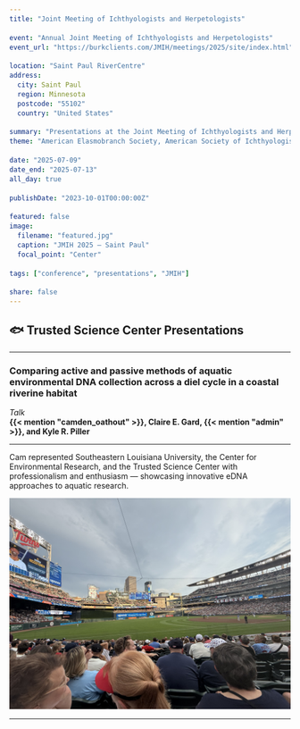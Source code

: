 ```yaml
---
title: "Joint Meeting of Ichthyologists and Herpetologists"

event: "Annual Joint Meeting of Ichthyologists and Herpetologists"
event_url: "https://burkclients.com/JMIH/meetings/2025/site/index.html"

location: "Saint Paul RiverCentre"
address:
  city: Saint Paul
  region: Minnesota
  postcode: "55102"
  country: "United States"

summary: "Presentations at the Joint Meeting of Ichthyologists and Herpetologists"
theme: "American Elasmobranch Society, American Society of Ichthyologists and Herpetologists, Herpetologists' League, Society for the Study of Amphibians and Reptiles"

date: "2025-07-09"
date_end: "2025-07-13"
all_day: true

publishDate: "2023-10-01T00:00:00Z"

featured: false
image:
  filename: "featured.jpg"
  caption: "JMIH 2025 — Saint Paul"
  focal_point: "Center"

tags: ["conference", "presentations", "JMIH"]

share: false
---
```


## 🐟 Trusted Science Center Presentations

---

### **Comparing active and passive methods of aquatic environmental DNA collection across a diel cycle in a coastal riverine habitat**  
*Talk*  
**{{< mention "camden_oathout" >}}, Claire E. Gard, {{< mention "admin" >}}, and Kyle R. Piller**

---

Cam represented Southeastern Louisiana University, the Center for Environmental Research, and the Trusted Science Center with professionalism and enthusiasm — showcasing innovative eDNA approaches to aquatic research.

![Minnesota Twins Baseball Game](twins.jpg "The Trusted Science Center crew enjoyed a Twins game after the conference sessions.")

---